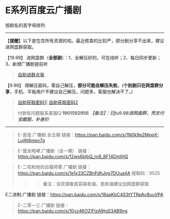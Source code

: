 <h1>E系列百度云广播剧</h1>
按剧名的首字母排列

-----

【**提醒**】以下是包含所有资源的哈。最近核查的比较严，部分剧分享不出来，建议进网盘群获取。


【19.99】 进网盘群（**全部剧**）：1、全解压好的，可在线听；2、每日同步更新；3、新增广播剧提前听
>[自助进群点我](http://pay.tupianmima.com/ma.html)

【9.98】 得解压密码，需自己解压，**部分可能会解压失败**。(**个别剧只在网盘群分享**，手机、平板用户不建议自己解压。问题多，客服也解决不了。)

>[自助获取密码1](http://pay.tupianmima.com/p.php?8tp=t4.14178a37b998.pg1)|
[自助获取密码2](http://pay.tupianmima.com/p.php?8tp=s1.13473a116b998.pg1)

>付款有问题联系客服Q:**1901592956**
***【备注】：已fu9.98进网盘群，凭支付宝截图，补差价***

------



>E-恶徒.广播剧.全五期
链接：https://pan.baidu.com/s/1N0k9p2MppX-Luj6t6mpv7g
 
>E-饿龙咆哮.广播剧（全一期）
链接：https://pan.baidu.com/s/12ws6bjbQ_ro8_8F14DmIHQ
 
>E-二哈和他的白猫师尊.广播剧
链接：https://pan.baidu.com/s/1e1x33CZBnFdhJog7DUua4A
提取码：9525 
>>>备注：该资源极其容易和谐，若和谐建议加网盘群获取
 
E二进制.广播剧
链接：https://pan.baidu.com/s/16aaKbC4S3tYTRpAc8uuVPA
 
>E-二零一三.广播剧
链接：https://pan.baidu.com/s/10vz46OZjFIzA9tgS3AB9ng


